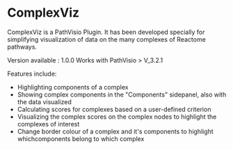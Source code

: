 # ComplexViz
ComplexViz is a PathVisio Plugin. It has been developed specially for simplifying visualization of data on the many complexes of Reactome pathways. 

Version available : 1.0.0
Works with PathVisio > V_3.2.1

Features include:
* Highlighting components of a complex
* Showing complex components in the "Components" sidepanel, also with the data visualized
* Calculating scores for complexes based on a user-defined criterion
* Visualizing the complex scores on the complex nodes to highlight the complexes of interest
* Change border colour of a complex and it's components to highlight whichcomponents belong to which complex
